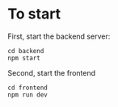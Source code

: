 # To start

First, start the backend server:

```
cd backend
npm start
```

Second, start the frontend

```
cd frontend
npm run dev
```
